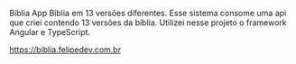 Bíblia App
Bíblia em 13 versões diferentes.
Esse sistema consome uma api que criei contendo 13 versões da bíblia.
Utilizei nesse projeto o framework Angular e TypeScript.

https://biblia.felipedev.com.br
